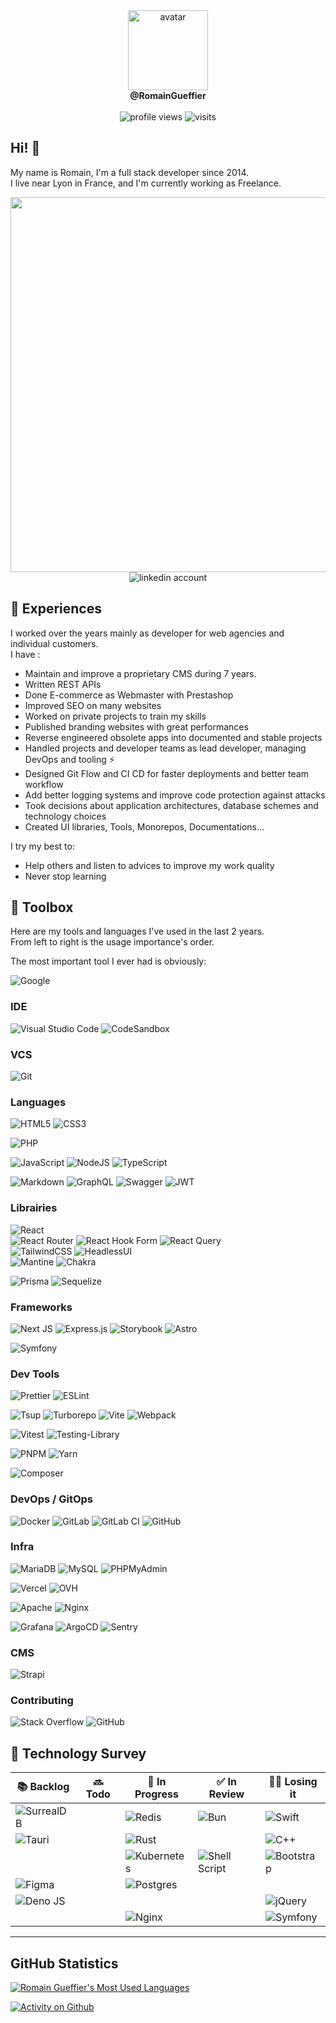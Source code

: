 [linkedin]: https://www.linkedin.com/in/romain-gueffier/

<div align="center">
  <img src="https://avatars.githubusercontent.com/u/71011271" alt="avatar" width="128" /><br/>
  <b>@RomainGueffier</b><br/><br/>
  <img src="https://komarev.com/ghpvc/?username=RomainGueffier" alt="profile views" />
  <img src="https://visitor-badge.glitch.me/badge?page_id=RomainGueffier" alt="visits" />
</div>

## Hi! 👋

My name is Romain, I'm a full stack developer since 2014.<br/>
I live near Lyon in France, and I'm currently working as Freelance.<br/>

<div align="center">
  <img src="https://camo.githubusercontent.com/40165a147c3dcea0fa1db780bb533fc5f98546ccfb9d5d05ddb2f429277f5348/68747470733a2f2f616e616c7974696373696e6469616d61672e636f6d2f77702d636f6e74656e742f75706c6f6164732f323031382f31322f646576656c6f7065722d6472696262626c652e676966" width="600" height="auto" />
</div>

<div align="center">
  <img src="https://img.shields.io/badge/linkedin-%230077B5.svg?style=for-the-badge&logo=linkedin&logoColor=white" alt="linkedin account"/>
</div>

## 🧳 Experiences

I worked over the years mainly as developer for web agencies and individual customers.</br>
I have :
- Maintain and improve a proprietary CMS during 7 years.
- Written REST APIs
- Done E-commerce as Webmaster with Prestashop
- Improved SEO on many websites
- Worked on private projects to train my skills
- Published branding websites with great performances
- Reverse engineered obsolete apps into documented and stable projects
- Handled projects and developer teams as lead developer, managing DevOps and tooling ⚡
- Designed Git Flow and CI CD for faster deployments and better team workflow
- Add better logging systems and improve code protection against attacks
- Took decisions about application architectures, database schemes and technology choices
- Created UI libraries, Tools, Monorepos, Documentations...

I try my best to:
- Help others and listen to advices to improve my work quality
- Never stop learning

## 🧰 Toolbox

Here are my tools and languages I've used in the last 2 years.<br/>
From left to right is the usage importance's order.

The most important tool I ever had is obviously:

![Google](https://img.shields.io/badge/google-4285F4?style=for-the-badge&logo=google&logoColor=white)

### IDE

![Visual Studio Code](https://img.shields.io/badge/Visual%20Studio%20Code-0078d7.svg?style=for-the-badge&logo=visual-studio-code&logoColor=white)
![CodeSandbox](https://img.shields.io/badge/Codesandbox-040404?style=for-the-badge&logo=codesandbox&logoColor=DBDBDB)

### VCS

![Git](https://img.shields.io/badge/git-%23F05033.svg?style=for-the-badge&logo=git&logoColor=white)

### Languages

![HTML5](https://img.shields.io/badge/html5-%23E34F26.svg?style=for-the-badge&logo=html5&logoColor=white)
![CSS3](https://img.shields.io/badge/css3-%231572B6.svg?style=for-the-badge&logo=css3&logoColor=white)

![PHP](https://img.shields.io/badge/php-%23777BB4.svg?style=for-the-badge&logo=php&logoColor=white)

![JavaScript](https://img.shields.io/badge/javascript-%23323330.svg?style=for-the-badge&logo=javascript&logoColor=%23F7DF1E)
![NodeJS](https://img.shields.io/badge/node.js-6DA55F?style=for-the-badge&logo=node.js&logoColor=white)
![TypeScript](https://img.shields.io/badge/typescript-%23007ACC.svg?style=for-the-badge&logo=typescript&logoColor=white)

![Markdown](https://img.shields.io/badge/markdown-%23000000.svg?style=for-the-badge&logo=markdown&logoColor=white)
![GraphQL](https://img.shields.io/badge/-GraphQL-E10098?style=for-the-badge&logo=graphql&logoColor=white)
![Swagger](https://img.shields.io/badge/-Swagger-%23Clojure?style=for-the-badge&logo=swagger&logoColor=white)
![JWT](https://img.shields.io/badge/JWT-black?style=for-the-badge&logo=JSON%20web%20tokens)

### Librairies

![React](https://img.shields.io/badge/react-%2320232a.svg?style=for-the-badge&logo=react&logoColor=%2361DAFB)<br/>
![React Router](https://img.shields.io/badge/React_Router-CA4245?style=for-the-badge&logo=react-router&logoColor=white)
![React Hook Form](https://img.shields.io/badge/React%20Hook%20Form-%23EC5990.svg?style=for-the-badge&logo=reacthookform&logoColor=white)
![React Query](https://img.shields.io/badge/-React%20Query-FF4154?style=for-the-badge&logo=react%20query&logoColor=white)<br/>
![TailwindCSS](https://img.shields.io/badge/tailwindcss-%2338B2AC.svg?style=for-the-badge&logo=tailwind-css&logoColor=white)
![HeadlessUI](https://img.shields.io/badge/headlessui-66E3FF.svg?style=for-the-badge&logo=headlessui&logoColor=white)<br/>
![Mantine](https://img.shields.io/badge/mantine-whitesmoke?style=for-the-badge&logo=mantine&logoColor=3195e8)
![Chakra](https://img.shields.io/badge/chakra-%234ED1C5.svg?style=for-the-badge&logo=chakraui&logoColor=white)

![Prisma](https://img.shields.io/badge/Prisma-3982CE?style=for-the-badge&logo=Prisma&logoColor=white)
![Sequelize](https://img.shields.io/badge/Sequelize-52B0E7?style=for-the-badge&logo=Sequelize&logoColor=white)

### Frameworks

![Next JS](https://img.shields.io/badge/Next-black?style=for-the-badge&logo=next.js&logoColor=white)
![Express.js](https://img.shields.io/badge/express.js-%23404d59.svg?style=for-the-badge&logo=express&logoColor=%2361DAFB)
![Storybook](https://img.shields.io/badge/-Storybook-FF4785?style=for-the-badge&logo=storybook&logoColor=white)
![Astro](https://img.shields.io/badge/astro-FF5D01?style=for-the-badge&logo=astro&logoColor=F7BA3E)

![Symfony](https://img.shields.io/badge/symfony-%23000000.svg?style=for-the-badge&logo=symfony&logoColor=white)

### Dev Tools

![Prettier](https://img.shields.io/badge/prettier-1A2C34?style=for-the-badge&logo=prettier&logoColor=F7BA3E)
![ESLint](https://img.shields.io/badge/ESLint-4B3263?style=for-the-badge&logo=eslint&logoColor=white)

![Tsup](https://img.shields.io/badge/tsup-black.svg?style=for-the-badge&logo=tsup&logoColor=white)
![Turborepo](https://img.shields.io/badge/turborepo-EF4444.svg?style=for-the-badge&logo=turborepo&logoColor=white)
![Vite](https://img.shields.io/badge/vite-%23646CFF.svg?style=for-the-badge&logo=vite&logoColor=white)
![Webpack](https://img.shields.io/badge/webpack-%238DD6F9.svg?style=for-the-badge&logo=webpack&logoColor=black)

![Vitest](https://img.shields.io/badge/-vitest-black?style=for-the-badge&logo=vitest&logoColor=yellow)
![Testing-Library](https://img.shields.io/badge/-TestingLibrary-%23E33332?style=for-the-badge&logo=testing-library&logoColor=white)

![PNPM](https://img.shields.io/badge/PNPM-F69220.svg?style=for-the-badge&logo=pnpm&logoColor=white)
![Yarn](https://img.shields.io/badge/yarn-%232C8EBB.svg?style=for-the-badge&logo=yarn&logoColor=white)

![Composer](https://img.shields.io/badge/composer-%23885630.svg?style=for-the-badge&logo=composer&logoColor=white)

### DevOps / GitOps

![Docker](https://img.shields.io/badge/docker-%230db7ed.svg?style=for-the-badge&logo=docker&logoColor=white)
![GitLab](https://img.shields.io/badge/gitlab-%23181717.svg?style=for-the-badge&logo=gitlab&logoColor=white)
![GitLab CI](https://img.shields.io/badge/gitlab%20ci-%23181717.svg?style=for-the-badge&logo=gitlab&logoColor=white)
![GitHub](https://img.shields.io/badge/github-%23121011.svg?style=for-the-badge&logo=github&logoColor=white)

### Infra

![MariaDB](https://img.shields.io/badge/MariaDB-003545?style=for-the-badge&logo=mariadb&logoColor=white)
![MySQL](https://img.shields.io/badge/mysql-%2300f.svg?style=for-the-badge&logo=mysql&logoColor=white)
![PHPMyAdmin](https://img.shields.io/badge/phpmyadmin-6C78AF.svg?style=for-the-badge&logo=phpmyadmin&logoColor=white)

![Vercel](https://img.shields.io/badge/vercel-%23000000.svg?style=for-the-badge&logo=vercel&logoColor=white)
![OVH](https://img.shields.io/badge/ovh-%23123F6D.svg?style=for-the-badge&logo=ovh&logoColor=#123F6D)

![Apache](https://img.shields.io/badge/apache-%23D42029.svg?style=for-the-badge&logo=apache&logoColor=white)
![Nginx](https://img.shields.io/badge/nginx-whitesmoke.svg?style=for-the-badge&logo=nginx&logoColor=green)

![Grafana](https://img.shields.io/badge/grafana-%23F46800.svg?style=for-the-badge&logo=grafana&logoColor=white)
![ArgoCD](https://img.shields.io/badge/argo-whitesmoke.svg?style=for-the-badge&logo=argo&logoColor=orange)
![Sentry](https://img.shields.io/badge/sentry-whitesmoke.svg?style=for-the-badge&logo=sentry&logoColor=slategrey)

### CMS

![Strapi](https://img.shields.io/badge/strapi-%232E7EEA.svg?style=for-the-badge&logo=strapi&logoColor=white)

### Contributing

![Stack Overflow](https://img.shields.io/badge/-Stackoverflow-FE7A16?style=for-the-badge&logo=stack-overflow&logoColor=white)
![GitHub](https://img.shields.io/badge/github-%23121011.svg?style=for-the-badge&logo=github&logoColor=white)

## 👀 Technology Survey

| 📚 Backlog| 🔜 Todo| 📖 In Progress| ✅ In Review| 👴🏻 Losing it|
|-|-|-|-|-|
|![SurrealDB](https://img.shields.io/badge/SurrealDB-FF00A0?style=for-the-badge&logo=surrealdb&logoColor=white)||![Redis](https://img.shields.io/badge/redis-%23DD0031.svg?style=for-the-badge&logo=redis&logoColor=white)|![Bun](https://img.shields.io/badge/bun-slategrey.svg?style=for-the-badge&logo=bun&logoColor=floralwhite)|![Swift](https://img.shields.io/badge/swift-F54A2A?style=for-the-badge&logo=swift&logoColor=white)|
|![Tauri](https://img.shields.io/badge/tauri-%2324C8DB.svg?style=for-the-badge&logo=tauri&logoColor=%23FFFFFF)||![Rust](https://img.shields.io/badge/rust-%23000000.svg?style=for-the-badge&logo=rust&logoColor=white)||![C++](https://img.shields.io/badge/c++-%2300599C.svg?style=for-the-badge&logo=c%2B%2B&logoColor=white)|
|||![Kubernetes](https://img.shields.io/badge/kubernetes-%23326ce5.svg?style=for-the-badge&logo=kubernetes&logoColor=white)|![Shell Script](https://img.shields.io/badge/shell_script-%23121011.svg?style=for-the-badge&logo=gnu-bash&logoColor=white)|![Bootstrap](https://img.shields.io/badge/bootstrap-%23563D7C.svg?style=for-the-badge&logo=bootstrap&logoColor=white)|
|![Figma](https://img.shields.io/badge/figma-%23F24E1E.svg?style=for-the-badge&logo=figma&logoColor=white)||![Postgres](https://img.shields.io/badge/postgres-%23316192.svg?style=for-the-badge&logo=postgresql&logoColor=white)|||
|![Deno JS](https://img.shields.io/badge/deno%20js-000000?style=for-the-badge&logo=deno&logoColor=white)||||![jQuery](https://img.shields.io/badge/jquery-%230769AD.svg?style=for-the-badge&logo=jquery&logoColor=white)|
|||![Nginx](https://img.shields.io/badge/nginx-%23009639.svg?style=for-the-badge&logo=nginx&logoColor=white)||![Symfony](https://img.shields.io/badge/symfony-%23000000.svg?style=for-the-badge&logo=symfony&logoColor=white)|

---

## GitHub Statistics
  
[<img alt="Romain Gueffier's Most Used Languages" src="https://github-readme-stats.vercel.app/api/top-langs/?username=RomainGueffier">](#)

[![Activity on Github](https://github-readme-stats.vercel.app/api?username=RomainGueffier)](https://github.com/RomainGueffier/github-readme-stats)
